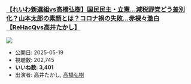### [【れいわ新選組vs高橋弘樹】国民民主・立憲...減税野党どう差別化？山本太郎の素顔とは？コロナ禍の失敗...赤裸々激白【ReHacQvs高井たかし】](https://www.youtube.com/watch?v=0_trjMo8_rs)
[![](https://img.youtube.com/vi/0_trjMo8_rs/hqdefault.jpg)](https://www.youtube.com/watch?v=0_trjMo8_rs)
-   公開日: 2025-05-19
-   視聴数: 202,745
-   **いいね数: 3,401**
-   出演者: 高井たかし, [高橋弘樹](/rehacq_fan/people/高橋弘樹 "wikilink")
